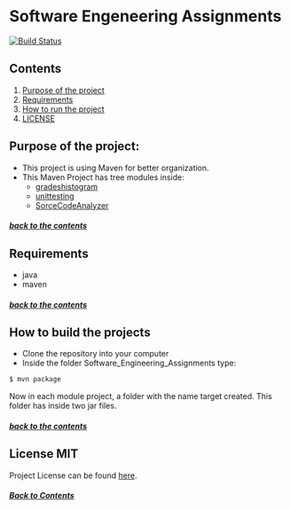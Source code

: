 # Software Engeneering Assignments

[![Build Status](https://app.travis-ci.com/NikosKakonas/Software_Engineering_Assignments.svg?token=q3jjbE7gJy3ezkAwFoGo&branch=main)](https://app.travis-ci.com/NikosKakonas/Software_Engineering_Assignments)

## Contents

1. [Purpose of the project](#purpose-of-the-project)
2. [Requirements](#requirements)
3. [How to run the project](#how-to-run-the-project)
4. [LICENSE](#license-mit)


## Purpose of the project:

- This project is using Maven for better organization.
- This Maven Project has tree modules inside:
    - [gradeshistogram](/gradeshistogram/README.md)
    - [unittesting](/unittesting/README.md)
    - [SorceCodeAnalyzer](/SourceCodeAnalyzer/README.md)

##### [back to the contents](#contents)


## Requirements

- java
- maven

##### [back to the contents](#contents)


## How to build the projects
- Clone the repository into your computer
- Inside the folder Software_Engineering_Assignments type:
```bash
$ mvn package
```
Now in each module project, a folder with the name target created. This folder has inside two jar files.


##### [back to the contents](#contents)


## License MIT

Project License can be found [here](LICENSE.md).

##### [Back to Contents](#contents)


